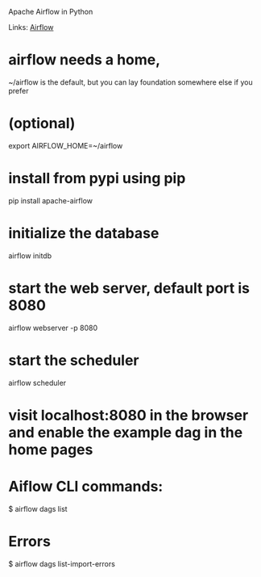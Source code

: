 Apache Airflow in Python

Links: [Airflow](https://airflow.apache.org/docs/apache-airflow/stable/cli-and-env-variables-ref.html)



# airflow needs a home, 
~/airflow is the default, but you can lay foundation somewhere else if you prefer
# (optional)
export AIRFLOW_HOME=~/airflow

# install from pypi using pip
pip install apache-airflow

# initialize the database
airflow initdb

# start the web server, default port is 8080
airflow webserver -p 8080

# start the scheduler
airflow scheduler

# visit localhost:8080 in the browser and enable the example dag in the home pages


# Aiflow CLI commands:
$ airflow dags list

# Errors
$ airflow dags list-import-errors
